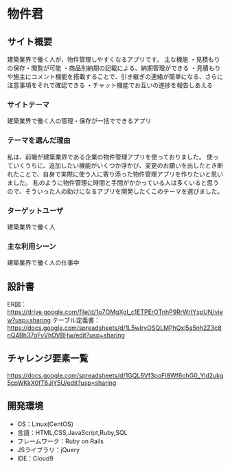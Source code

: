 # 物件君

## サイト概要
建築業界で働く人が、物件管理しやすくなるアプリです。
主な機能
・見積もりの保存・閲覧が可能
・商品別納期の記載による、納期管理ができる
・見積もりや施主にコメント機能を搭載することで、引き継ぎの連絡が簡単になる、さらに注意事項をそれで確認できる
・チャット機能でお互いの進捗を報告しあえる


### サイトテーマ
建築業界で働く人の管理・保存が一括でできるアプリ

### テーマを選んだ理由
私は、前職が建築業界である企業の物件管理アプリを使っておりました。
使っていくうちに、追加したい機能がいくつか浮かび、変更のお願いを出したとき断れたことで、自身で実際に使う人に寄り添った物件管理アプリを作りたいと思いました。
私のように物件管理に時間と手間がかかっている人は多くいると思うので、そういった人の助けになるアプリを開発したくこのテーマを選びました。

### ターゲットユーザ
建築業界で働く人

### 主な利用シーン
建築業界で働く人の仕事中

## 設計書
ER図：https://drive.google.com/file/d/1o7OMgXgI_c1ETPErOTnhP9RrWrIYxpUN/view?usp=sharing
テーブル定義書：https://docs.google.com/spreadsheets/d/1L5wIrvOSQLMPhQxl5a5nh2Z3c8nQ4Bh37gFyVhOVBHw/edit?usp=sharing

## チャレンジ要素一覧
https://docs.google.com/spreadsheets/d/1GQL6Vf3poFI8Wf6ohG0_Yld2ukg5cpWKkX0fT6JiY5U/edit?usp=sharing

## 開発環境
- OS：Linux(CentOS)
- 言語：HTML,CSS,JavaScript,Ruby,SQL
- フレームワーク：Ruby on Rails
- JSライブラリ：jQuery
- IDE：Cloud9

